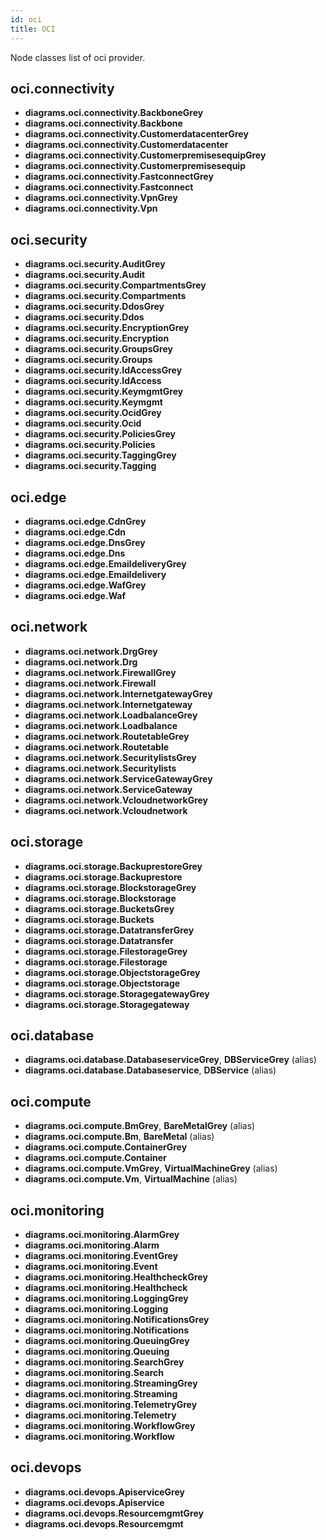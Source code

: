 ```yaml
---
id: oci
title: OCI
---
```


Node classes list of oci provider.

## oci.connectivity

- **diagrams.oci.connectivity.BackboneGrey**
- **diagrams.oci.connectivity.Backbone**
- **diagrams.oci.connectivity.CustomerdatacenterGrey**
- **diagrams.oci.connectivity.Customerdatacenter**
- **diagrams.oci.connectivity.CustomerpremisesequipGrey**
- **diagrams.oci.connectivity.Customerpremisesequip**
- **diagrams.oci.connectivity.FastconnectGrey**
- **diagrams.oci.connectivity.Fastconnect**
- **diagrams.oci.connectivity.VpnGrey**
- **diagrams.oci.connectivity.Vpn**

## oci.security

- **diagrams.oci.security.AuditGrey**
- **diagrams.oci.security.Audit**
- **diagrams.oci.security.CompartmentsGrey**
- **diagrams.oci.security.Compartments**
- **diagrams.oci.security.DdosGrey**
- **diagrams.oci.security.Ddos**
- **diagrams.oci.security.EncryptionGrey**
- **diagrams.oci.security.Encryption**
- **diagrams.oci.security.GroupsGrey**
- **diagrams.oci.security.Groups**
- **diagrams.oci.security.IdAccessGrey**
- **diagrams.oci.security.IdAccess**
- **diagrams.oci.security.KeymgmtGrey**
- **diagrams.oci.security.Keymgmt**
- **diagrams.oci.security.OcidGrey**
- **diagrams.oci.security.Ocid**
- **diagrams.oci.security.PoliciesGrey**
- **diagrams.oci.security.Policies**
- **diagrams.oci.security.TaggingGrey**
- **diagrams.oci.security.Tagging**

## oci.edge

- **diagrams.oci.edge.CdnGrey**
- **diagrams.oci.edge.Cdn**
- **diagrams.oci.edge.DnsGrey**
- **diagrams.oci.edge.Dns**
- **diagrams.oci.edge.EmaildeliveryGrey**
- **diagrams.oci.edge.Emaildelivery**
- **diagrams.oci.edge.WafGrey**
- **diagrams.oci.edge.Waf**

## oci.network

- **diagrams.oci.network.DrgGrey**
- **diagrams.oci.network.Drg**
- **diagrams.oci.network.FirewallGrey**
- **diagrams.oci.network.Firewall**
- **diagrams.oci.network.InternetgatewayGrey**
- **diagrams.oci.network.Internetgateway**
- **diagrams.oci.network.LoadbalanceGrey**
- **diagrams.oci.network.Loadbalance**
- **diagrams.oci.network.RoutetableGrey**
- **diagrams.oci.network.Routetable**
- **diagrams.oci.network.SecuritylistsGrey**
- **diagrams.oci.network.Securitylists**
- **diagrams.oci.network.ServiceGatewayGrey**
- **diagrams.oci.network.ServiceGateway**
- **diagrams.oci.network.VcloudnetworkGrey**
- **diagrams.oci.network.Vcloudnetwork**

## oci.storage

- **diagrams.oci.storage.BackuprestoreGrey**
- **diagrams.oci.storage.Backuprestore**
- **diagrams.oci.storage.BlockstorageGrey**
- **diagrams.oci.storage.Blockstorage**
- **diagrams.oci.storage.BucketsGrey**
- **diagrams.oci.storage.Buckets**
- **diagrams.oci.storage.DatatransferGrey**
- **diagrams.oci.storage.Datatransfer**
- **diagrams.oci.storage.FilestorageGrey**
- **diagrams.oci.storage.Filestorage**
- **diagrams.oci.storage.ObjectstorageGrey**
- **diagrams.oci.storage.Objectstorage**
- **diagrams.oci.storage.StoragegatewayGrey**
- **diagrams.oci.storage.Storagegateway**

## oci.database

- **diagrams.oci.database.DatabaseserviceGrey**, **DBServiceGrey** (alias)
- **diagrams.oci.database.Databaseservice**, **DBService** (alias)

## oci.compute

- **diagrams.oci.compute.BmGrey**, **BareMetalGrey** (alias)
- **diagrams.oci.compute.Bm**, **BareMetal** (alias)
- **diagrams.oci.compute.ContainerGrey**
- **diagrams.oci.compute.Container**
- **diagrams.oci.compute.VmGrey**, **VirtualMachineGrey** (alias)
- **diagrams.oci.compute.Vm**, **VirtualMachine** (alias)

## oci.monitoring

- **diagrams.oci.monitoring.AlarmGrey**
- **diagrams.oci.monitoring.Alarm**
- **diagrams.oci.monitoring.EventGrey**
- **diagrams.oci.monitoring.Event**
- **diagrams.oci.monitoring.HealthcheckGrey**
- **diagrams.oci.monitoring.Healthcheck**
- **diagrams.oci.monitoring.LoggingGrey**
- **diagrams.oci.monitoring.Logging**
- **diagrams.oci.monitoring.NotificationsGrey**
- **diagrams.oci.monitoring.Notifications**
- **diagrams.oci.monitoring.QueuingGrey**
- **diagrams.oci.monitoring.Queuing**
- **diagrams.oci.monitoring.SearchGrey**
- **diagrams.oci.monitoring.Search**
- **diagrams.oci.monitoring.StreamingGrey**
- **diagrams.oci.monitoring.Streaming**
- **diagrams.oci.monitoring.TelemetryGrey**
- **diagrams.oci.monitoring.Telemetry**
- **diagrams.oci.monitoring.WorkflowGrey**
- **diagrams.oci.monitoring.Workflow**

## oci.devops

- **diagrams.oci.devops.ApiserviceGrey**
- **diagrams.oci.devops.Apiservice**
- **diagrams.oci.devops.ResourcemgmtGrey**
- **diagrams.oci.devops.Resourcemgmt**
